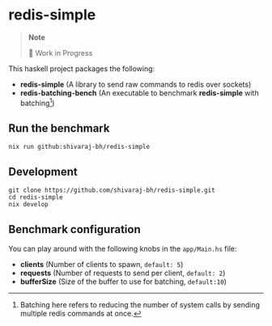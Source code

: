 # redis-simple

> **Note**
>
> 🚧 Work in Progress

This haskell project packages the following:
- **redis-simple** (A library to send raw commands to redis over sockets)
- **redis-batching-bench** (An executable to benchmark **redis-simple** with batching[^batching])

[^batching]: Batching here refers to reducing the number of system calls by sending multiple redis commands at once. 

## Run the benchmark
```
nix run github:shivaraj-bh/redis-simple
```
## Development
```
git clone https://github.com/shivaraj-bh/redis-simple.git
cd redis-simple
nix develop
```
## Benchmark configuration
You can play around with the following knobs in the `app/Main.hs` file:
- **clients** (Number of clients to spawn, `default: 5`)
- **requests** (Number of requests to send per client, `default: 2`)
- **bufferSize** (Size of the buffer to use for batching, `default:10`)

